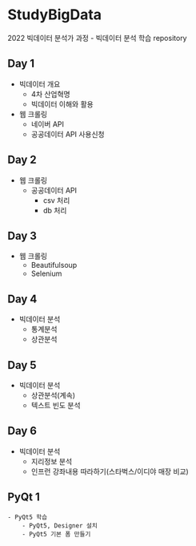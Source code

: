 # StudyBigData
2022 빅데이터 분석가 과정 - 빅데이터 분석 학습 repository

## Day 1
- 빅데이터 개요
    - 4차 산업혁명
    - 빅데이터 이해와 활용
- 웹 크롤링
    - 네이버 API
    - 공공데이터 API 사용신청

## Day 2
- 웹 크롤링
    - 공공데이터 API
        - csv 처리
        - db 처리

## Day 3
- 웹 크롤링
    - Beautifulsoup
    - Selenium

## Day 4
- 빅데이터 분석
    - 통계분석
    - 상관분석

## Day 5
- 빅데이터 분석
    - 상관분석(계속)
    - 텍스트 빈도 분석

## Day 6
- 빅데이터 분석
    - 지리정보 분석
    - 인프런 강좌내용 따라하기(스타벅스/이디야 매장 비교)

## PyQt 1
    - PyQt5 학습
        - PyQt5, Designer 설치
        - PyQt5 기본 폼 만들기